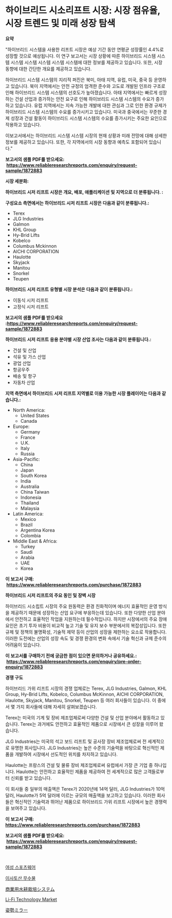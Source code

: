 <p><h1>하이브리드 시소리프트 시장: 시장 점유율, 시장 트렌드 및 미래 성장 탐색</h1></p><p><strong>요약</strong></p>
<p><p>"하이브리드 시스템을 사용한 리프트 시장은 예상 기간 동안 연평균 성장률인 4.4%로 성장할 것으로 예상됩니다. 이 연구 보고서는 시장 상황에 따른 하이브리드 시스템 시스템 시스템 시스템 시스템 시스템 시스템에 대한 정보를 제공하고 있습니다. 또한, 시장 동향에 대한 간단한 개요를 제공하고 있습니다. </p><p>하이브리드 시스템 시스템의 지리적 퍼진은 북미, 아태 지역, 유럽, 미국, 중국 등 운영하고 있습니다. 북미 지역에서는 안전 규정의 엄격한 준수와 고도로 개발된 인프라 구조로 인해 하이브리드 시스템 시스템의 선호도가 높아졌습니다. 아태 지역에서는 빠르게 성장하는 건설 산업과 증가하는 안전 요구로 인해 하이브리드 시스템 시스템의 수요가 증가하고 있습니다. 유럽 지역에서는 지속 가능한 개발에 대한 관심과 그로 인한 환경 규제가 하이브리드 시스템 시스템의 수요를 증가시키고 있습니다. 미국과 중국에서는 꾸준한 경제 성장과 건설 활동이 하이브리드 시스템 시스템의 수요를 증가시키는 주요한 요인으로 작용하고 있습니다. </p><p>이보고서에서는 하이브리드 시스템 시스템 시장의 현재 상황과 미래 전망에 대해 상세한 정보를 제공하고 있습니다. 또한, 각 지역에서의 시장 동향과 예측도 포함되어 있습니다."</p></p>
<p><strong>보고서의 샘플 PDF를 받으세요: &nbsp;<a href="https://www.reliableresearchreports.com/enquiry/request-sample/1872883">https://www.reliableresearchreports.com/enquiry/request-sample/1872883</a></strong></p>
<p><strong>시장 세분화:</strong></p>
<p><strong> 하이브리드 시저 리프트 시장은 개요, 배포, 애플리케이션 및 지역으로 더 분류됩니다. :</strong></p>
<p><strong>구성요소 측면에서는 하이브리드 시저 리프트 시장은 다음과 같이 분류됩니다.:</strong></p>
<p><ul><li>Terex</li><li>JLG Industries</li><li>Galmon</li><li>KHL Group</li><li>Hy-Brid Lifts</li><li>Kobelco</li><li>Columbus Mckinnon</li><li>AICHI CORPORATION</li><li>Haulotte</li><li>Skyjack</li><li>Manitou</li><li>Snorkel</li><li>Teupen</li></ul></p>
<p><strong> 하이브리드 시저 리프트 유형별 시장 분석은 다음과 같이 분류됩니다.:</strong></p>
<p><ul><li>이동식 시저 리프트</li><li>고정식 시저 리프트</li></ul></p>
<p><strong>보고서의 샘플 PDF를 받으세요 :<a href="https://www.reliableresearchreports.com/enquiry/request-sample/1872883">https://www.reliableresearchreports.com/enquiry/request-sample/1872883</a></strong></p>
<p><strong> 하이브리드 시저 리프트 응용 분야별 시장 산업 조사는 다음과 같이 분류됩니다.:</strong></p>
<p><ul><li>건설 및 산업</li><li>석유 및 가스 산업</li><li>광업 산업</li><li>항공우주</li><li>배송 및 항구</li><li>자동차 산업</li></ul></p>
<p><strong>지역 측면에서 하이브리드 시저 리프트 지역별로 이용 가능한 시장 플레이어는 다음과 같습니다.:</strong></p>
<p><ul>
    <li>
        North America:
        <ul>
            <li>United States</li>
            <li>Canada</li>
        </ul>
    </li>
    <li>
        Europe:
        <ul>
            <li>Germany</li>
            <li>France</li>
            <li>U.K.</li>
            <li>Italy</li>
            <li>Russia</li>
        </ul>
    </li>
    <li>
        Asia-Pacific:
        <ul>
            <li>China</li>
            <li>Japan</li>
            <li>South Korea</li>
            <li>India</li>
            <li>Australia</li>
            <li>China Taiwan</li>
            <li>Indonesia</li>
            <li>Thailand</li>
            <li>Malaysia</li>
        </ul>
    </li>
    <li>
        Latin America:
        <ul>
            <li>Mexico</li>
            <li>Brazil</li>
            <li>Argentina Korea</li>
            <li>Colombia</li>
        </ul>
    </li>
    <li>
        Middle East & Africa:
        <ul>
            <li>Turkey</li>
            <li>Saudi</li>
            <li>Arabia</li>
            <li>UAE</li>
            <li>Korea</li>
        </ul>
    </li>
    </ul></p>
<p><strong>이 보고서 구매: &nbsp;<a href="https://www.reliableresearchreports.com/purchase/1872883">https://www.reliableresearchreports.com/purchase/1872883</a></strong></p>
<p><strong>하이브리드 시저 리프트의 주요 동인 및 장벽 시장</strong></p>
<p><p>하이브리드 시소립트 시장의 주요 원동력은 환경 친화적이며 에너지 효율적인 운영 방식을 제공하기 때문에 성장하는 산업 요구에 부응하는데 있습니다. 또한 다양한 산업 분야에서 안전하고 효율적인 작업을 지원하는데 필수적입니다. 하지만 시장에서의 주요 장애 요인은 초기 투자 비용이 비교적 높고 기술 및 유지 보수 부분에서의 복잡성입니다. 또한 규제 및 정책의 불명확성, 기술적 제약 등이 산업의 성장을 제한하는 요소로 작용합니다. 이러한 도전에는 산업의 성장 속도 및 경쟁 환경의 변화 속에서 기술 혁신과 규제 준수의 어려움이 있습니다.</p></p>
<p><strong>이 보고서를 구매하기 전에 궁금한 점이 있으면 문의하거나 공유하세요.: &nbsp;<a href="https://www.reliableresearchreports.com/enquiry/pre-order-enquiry/1872883">https://www.reliableresearchreports.com/enquiry/pre-order-enquiry/1872883</a></strong></p>
<p><strong>경쟁 구도</strong></p>
<p><p>하이브리드 가위 리프트 시장의 경쟁 업체로는 Terex, JLG Industries, Galmon, KHL Group, Hy-Brid Lifts, Kobelco, Columbus McKinnon, AICHI CORPORATION, Haulotte, Skyjack, Manitou, Snorkel, Teupen 등 여러 회사들이 있습니다. 이 중에서 몇 가지 회사들에 대해 자세히 살펴보겠습니다.</p><p>Terex는 미국의 기계 및 장비 제조업체로써 다양한 건설 및 산업 분야에서 활동하고 있습니다. Terex는 과거에도 안전하고 효율적인 제품으로 시장에서 큰 성장을 이루어 왔습니다.</p><p>JLG Industries는 미국의 석고 보드 리프트 및 공사장 장비 제조업체로써 전 세계적으로 유명한 회사입니다. JLG Industries는 높은 수준의 기술력을 바탕으로 혁신적인 제품을 개발하여 시장에서 선도적인 위치를 차지하고 있습니다.</p><p>Haulotte는 프랑스의 건설 및 물류 장비 제조업체로써 유럽에서 가장 큰 기업 중 하나입니다. Haulotte는 안전하고 효율적인 제품을 제공하여 전 세계적으로 많은 고객들로부터 신뢰를 받고 있습니다.</p><p>이 회사들 중 일부의 매출액은 Terex가 2020년에 14억 달러, JLG Industries가 10억 달러, Haulotte가 5억 달러에 이르는 규모의 매출액을 보고하고 있습니다. 이러한 회사들은 혁신적인 기술력과 뛰어난 제품으로 하이브리드 가위 리프트 시장에서 높은 경쟁력을 보여주고 있습니다.</p></p>
<p><strong>이 보고서 구매: &nbsp; <a href="https://www.reliableresearchreports.com/purchase/1872883">https://www.reliableresearchreports.com/purchase/1872883</a></strong></p>
<p><strong>보고서의 샘플 PDF를 받으세요: &nbsp;<a href="https://www.reliableresearchreports.com/enquiry/request-sample/1872883">https://www.reliableresearchreports.com/enquiry/request-sample/1872883</a></strong><strong></strong></p>
<p>&nbsp;</p>
<p><p><a href="https://github.com/idcefvhkdut6/Market-Research-Report-List-1/blob/main/50574162426.md">여성 스포츠웨어</a></p><p><a href="https://medium.com/@cute_priencsss/%EC%9D%B4%EC%82%AC%ED%86%A0%EC%82%B0-%EC%9D%B4%EC%82%B0%ED%99%94%EB%AC%BC-%EC%8B%9C%EC%9E%A5-%EA%B7%9C%EB%AA%A8-%EB%B0%8F-%EC%8B%9C%EC%9E%A5-%EB%8F%99%ED%96%A5-%EC%99%84%EC%A0%84%ED%95%9C-%EC%82%B0%EC%97%85-%EA%B0%9C%EC%9A%94-2024%EB%85%84%EB%B6%80%ED%84%B0-2031%EB%85%84%EA%B9%8C%EC%A7%80-fad75acef16e">이사토산 무수물</a></p><p><a href="https://github.com/joaejkdzgyljvo6/Market-Research-Report-List-1/blob/main/47980652795.md">商業用水耕栽培システム</a></p><p><a href="https://view.publitas.com/reportprime-1/li-fi-technology-market-provides-a-comprehensive-analysis-including-a-macro-overview-of-the-market-as-well-as-micro-details-such-as-market-size-and-competitive-landscape/">Li-Fi Technology Market</a></p><p><a href="https://medium.com/@kelsitorphy644/%E3%83%9D%E3%82%B9%E3%83%81%E3%83%A3%E3%83%BC%E3%83%9F%E3%83%A9%E3%83%BC%E3%82%BA%E5%B8%82%E5%A0%B4-2031%E5%B9%B4%E3%81%BE%E3%81%A7%E3%81%AE%E5%8B%95%E5%90%91-%E4%BA%88%E6%B8%AC-%E7%AB%B6%E4%BA%89%E5%88%86%E6%9E%90-b857e9171310">姿勢ミラー</a></p></p>